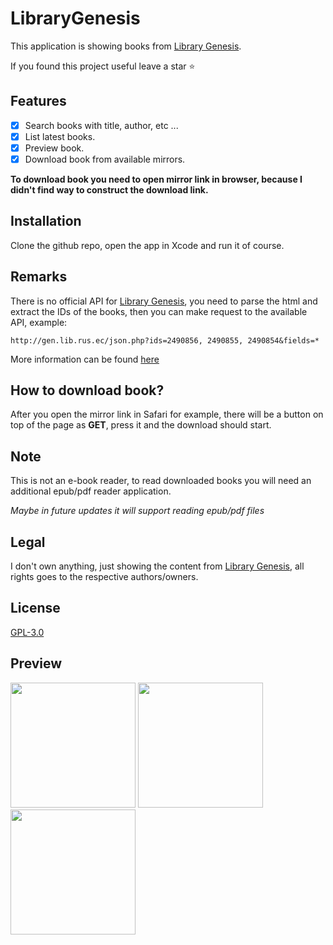 # LibraryGenesis

This application is showing books from [Library Genesis](https://libgen.is).

If you found this project useful leave a star ⭐️ 

## Features

- [x] Search books with title, author, etc ...
- [x] List latest books.
- [x] Preview book.
- [x] Download book from available mirrors.

**To download book you need to open mirror link in browser, because I didn't find way to construct the download link.**

## Installation 
Clone the github repo, open the app in Xcode and run it of course.

## Remarks
There is no official API for [Library Genesis](https://libgen.is), you need to parse the html and extract the IDs of the books, then you can make request to the available API, example:
```
http://gen.lib.rus.ec/json.php?ids=2490856, 2490855, 2490854&fields=*
```
More information can be found [here](http://garbage.world/posts/libgen/)

## How to download book?
After you open the mirror link in Safari for example, there will be a button on top of the page as **GET**, press it and the download should start.

## Note
This is not an e-book reader, to read downloaded books you will need an additional epub/pdf reader application. 

*Maybe in future updates it will support reading epub/pdf files*

## Legal
I don't own anything, just showing the content from [Library Genesis](https://libgen.is), all rights goes to the respective authors/owners.

## License
[GPL-3.0](https://github.com/MartinStamenkovski/LibraryGenesis/blob/master/LICENSE)

## Preview
<div> 
  <span>
    <img width="200" src="https://github.com/MartinStamenkovski/LibraryGenesis-iOS/blob/master/Screenshot/latest.png">
    <img width="200" src="https://github.com/MartinStamenkovski/LibraryGenesis-iOS/blob/master/Screenshot/search.png">
    <img width="200" src="https://github.com/MartinStamenkovski/LibraryGenesis-iOS/blob/master/Screenshot/preview.png">
  </span>
</div>

